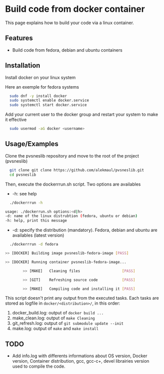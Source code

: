
# Build code from docker container


This page explains how to build your code via a linux container.


## Features

- Build code from fedora, debian and ubuntu containers


## Installation

Install docker on your linux system

Here an exemple for fedora systems
```bash
  sudo dnf -y install docker
  sudo systemctl enable docker.service
  sudo systemctl start docker.service
```

Add your current user to the docker group and restart your system to make it effective
```bash
  sudo usermod -aG docker <username>
```
## Usage/Examples

Clone the pvsneslib repository and move to the root of the project (pvsneslib)
```bash
  git clone git clone https://github.com/alekmaul/pvsneslib.git
  cd pvsneslib
```

Then, execute the dockerrrun.sh script. Two options are availables
* -h: see help
```bash
  ./dockerrrun -h

usage: ./dockerrun.sh options:<d|h>
-d: name of the linux distrubtion (fedora, ubuntu or debian)
-h: help, print this message
```
* -d: specify the distribution (mandatory). Fedora, debian and ubuntu are availables (latest version)
```bash
  ./dockerrrun -d fedora

>> [DOCKER] Building image pvsneslib-fedora-image [PASS]

>> [DOCKER] Running container pvsneslib-fedora-image...

        >> [MAKE]   Cleaning files                   [PASS]

        >> [GIT]    Refreshing source code           [PASS]

        >> [MAKE]   Compiling code and installing it [PASS]

```

This script doesn't print any output from the executed tasks.
Each tasks are stored as logfile in `docker/<distribution>/`, in this order:

1. docker_build.log: output of `docker build ...`
2. make_clean.log: output of `make Cleaning`
3. git_refresh.log: output of `git submodule update --init`
4. make.log: output of `make` and `make install`


## TODO

- Add info.log with differents informations about OS version, Docker version, Container distribution, gcc, gcc-c+, devel librairies version used to compile the code.